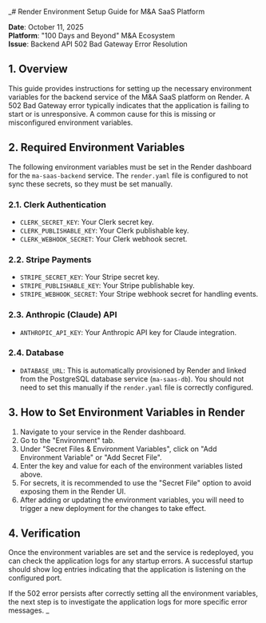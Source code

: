 _# Render Environment Setup Guide for M&A SaaS Platform

**Date**: October 11, 2025  
**Platform**: "100 Days and Beyond" M&A Ecosystem  
**Issue**: Backend API 502 Bad Gateway Error Resolution  

## 1. Overview

This guide provides instructions for setting up the necessary environment variables for the backend service of the M&A SaaS platform on Render. A 502 Bad Gateway error typically indicates that the application is failing to start or is unresponsive. A common cause for this is missing or misconfigured environment variables.

## 2. Required Environment Variables

The following environment variables must be set in the Render dashboard for the `ma-saas-backend` service. The `render.yaml` file is configured to not sync these secrets, so they must be set manually.

### 2.1. Clerk Authentication

*   `CLERK_SECRET_KEY`: Your Clerk secret key.
*   `CLERK_PUBLISHABLE_KEY`: Your Clerk publishable key.
*   `CLERK_WEBHOOK_SECRET`: Your Clerk webhook secret.

### 2.2. Stripe Payments

*   `STRIPE_SECRET_KEY`: Your Stripe secret key.
*   `STRIPE_PUBLISHABLE_KEY`: Your Stripe publishable key.
*   `STRIPE_WEBHOOK_SECRET`: Your Stripe webhook secret for handling events.

### 2.3. Anthropic (Claude) API

*   `ANTHROPIC_API_KEY`: Your Anthropic API key for Claude integration.

### 2.4. Database

*   `DATABASE_URL`: This is automatically provisioned by Render and linked from the PostgreSQL database service (`ma-saas-db`). You should not need to set this manually if the `render.yaml` file is correctly configured.

## 3. How to Set Environment Variables in Render

1.  Navigate to your service in the Render dashboard.
2.  Go to the "Environment" tab.
3.  Under "Secret Files & Environment Variables", click on "Add Environment Variable" or "Add Secret File".
4.  Enter the key and value for each of the environment variables listed above.
5.  For secrets, it is recommended to use the "Secret File" option to avoid exposing them in the Render UI.
6.  After adding or updating the environment variables, you will need to trigger a new deployment for the changes to take effect.

## 4. Verification

Once the environment variables are set and the service is redeployed, you can check the application logs for any startup errors. A successful startup should show log entries indicating that the application is listening on the configured port.

If the 502 error persists after correctly setting all the environment variables, the next step is to investigate the application logs for more specific error messages.
_
